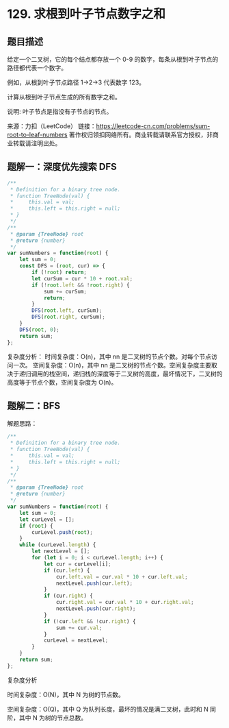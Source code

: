 # 129. 求根到叶子节点数字之和

## 题目描述

给定一个二叉树，它的每个结点都存放一个 0-9 的数字，每条从根到叶子节点的路径都代表一个数字。

例如，从根到叶子节点路径 1->2->3 代表数字 123。

计算从根到叶子节点生成的所有数字之和。

说明: 叶子节点是指没有子节点的节点。

来源：力扣（LeetCode）
链接：https://leetcode-cn.com/problems/sum-root-to-leaf-numbers
著作权归领扣网络所有。商业转载请联系官方授权，非商业转载请注明出处。

## 题解一：深度优先搜索 DFS

```js
/**
 * Definition for a binary tree node.
 * function TreeNode(val) {
 *     this.val = val;
 *     this.left = this.right = null;
 * }
 */
/**
 * @param {TreeNode} root
 * @return {number}
 */
var sumNumbers = function(root) {
    let sum = 0;
    const DFS = (root, cur) => {
        if (!root) return;
        let curSum = cur * 10 + root.val;
        if (!root.left && !root.right) {
            sum += curSum;
            return;
        }
        DFS(root.left, curSum);
        DFS(root.right, curSum);
    }
    DFS(root, 0);
    return sum;
};
```

复杂度分析：
时间复杂度：O(n)，其中 nn 是二叉树的节点个数。对每个节点访问一次。
空间复杂度：O(n)，其中 nn 是二叉树的节点个数。空间复杂度主要取决于递归调用的栈空间，递归栈的深度等于二叉树的高度，最坏情况下，二叉树的高度等于节点个数，空间复杂度为 O(n)。


## 题解二：BFS

解题思路：

```js
/**
 * Definition for a binary tree node.
 * function TreeNode(val) {
 *     this.val = val;
 *     this.left = this.right = null;
 * }
 */
/**
 * @param {TreeNode} root
 * @return {number}
 */
var sumNumbers = function(root) {
    let sum = 0;
    let curLevel = [];
    if (root) {
        curLevel.push(root);
    }
    while (curLevel.length) {
        let nextLevel = [];
        for (let i = 0; i < curLevel.length; i++) {
            let cur = curLevel[i];
            if (cur.left) {
                cur.left.val = cur.val * 10 + cur.left.val;
                nextLevel.push(cur.left);
            }
            if (cur.right) {
                cur.right.val = cur.val * 10 + cur.right.val;
                nextLevel.push(cur.right);
            }
            if (!cur.left && !cur.right) {
                sum += cur.val;
            }
            curLevel = nextLevel;
        }
    }
    return sum;
};
```

复杂度分析

时间复杂度：O(N)，其中 N 为树的节点数。

空间复杂度：O(Q)，其中 Q 为队列长度，最坏的情况是满二叉树，此时和 N 同阶，其中 N 为树的节点总数。



